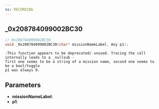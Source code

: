 ```yaml
---
ns: RECORDING
---
```

## _0x208784099002BC30

```c
// 0x208784099002BC30
void _0x208784099002BC30(char* missionNameLabel, Any p1);
```

```
-This function appears to be deprecated/ unused. Tracing the call internally leads to a _nullsub -  
first one seems to be a string of a mission name, second one seems to be a bool/toggle  
p1 was always 0.  
```

## Parameters
* **missionNameLabel**: 
* **p1**: 

